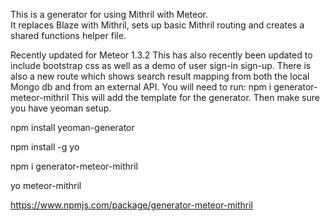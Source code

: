 This is a generator for using Mithril with Meteor.    
It replaces Blaze with Mithril, sets up basic Mithril routing and creates a shared functions helper file.

Recently updated for Meteor 1.3.2
This has also recently been updated to include bootstrap css as well as a demo of user sign-in sign-up. 
There is also a new route which shows search result mapping from both the local Mongo db and from an external API.
You will need to run: npm i generator-meteor-mithril
This will add the template for the generator.
Then make sure you have yeoman setup.

npm install yeoman-generator

npm install -g yo

npm i generator-meteor-mithril

yo meteor-mithril

https://www.npmjs.com/package/generator-meteor-mithril